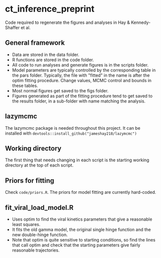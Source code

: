 # ct_inference_preprint
 Code required to regenerate the figures and analyses in Hay & Kennedy-Shaffer et al.

## General framework
- Data are stored in the data folder.
- R functions are stored in the code folder.
- All code to run analyses and generate figures is in the scripts folder.
- Model parameters are typically controlled by the corresponding table in the pars folder. Typically, the file with "fitted" in the name is after the optim fitting procedure. Change values, MCMC control and bounds in these tables.
- Most normal figures get saved to the figs folder.
- Figures generated as part of the fitting procedure tend to get saved to the results folder, in a sub-folder with name matching the analysis.

## lazymcmc
The lazymcmc package is needed throughout this project. It can be installed with `devtools::install_github("jameshay218/lazymcmc")`

## Working directory
The first thing that needs changing in each script is the starting working directory at the top of each script.

## Priors for fitting
Check `code/priors.R`. The priors for model fitting are currently hard-coded.

## fit_viral_load_model.R
- Uses optim to find the viral kinetics parameters that give a reasonable least squares. 
- It fits the old gamma model, the original single hinge function and the new double-hinge function. 
- Note that optim is quite sensitive to starting conditions, so find the lines that call optim and check that the starting parameters give fairly reasonable trajectories.